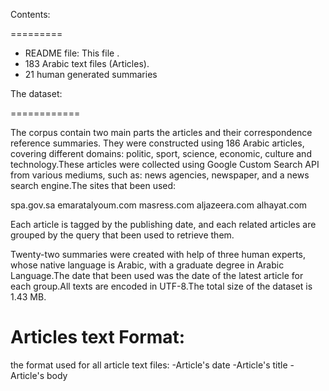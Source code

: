 
Contents:

=========
- README file: This file
.
- 183 Arabic text files (Articles).
- 21 human generated summaries 

The dataset:

============

The corpus contain two main parts the articles and their correspondence reference summaries. They were constructed using 186 Arabic articles, covering different domains: politic, sport, science, economic, culture and technology.These articles were collected using Google Custom Search API from various mediums, such as: news agencies, newspaper, and a news search engine.The sites that been used:

spa.gov.sa
emaratalyoum.com
masress.com
aljazeera.com
alhayat.com


Each article is tagged by the publishing date, and each related articles are grouped by the query that been used to retrieve them.


Twenty-two summaries were created with help of three human experts,  whose native language is Arabic, with a graduate degree in Arabic Language.The date that been used was the date of the latest article for each group.All texts are encoded in UTF-8.The total size of the dataset is 1.43 MB.

Articles text Format:
=====================
the format used for all article text files: 
-Article's date
-Article's title
-Article's body


